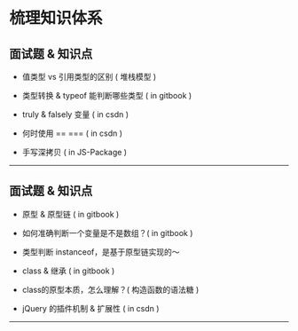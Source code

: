 # 梳理知识体系

## 面试题 & 知识点

- 值类型 vs 引用类型的区别 ( 堆栈模型 )

- 类型转换 & typeof 能判断哪些类型 ( in gitbook )

- truly & falsely 变量 ( in csdn )

- 何时使用 == === ( in csdn )

- 手写深拷贝 ( in JS-Package )

--------------------------------------------------

## 面试题 & 知识点

- 原型 & 原型链 ( in gitbook )

- 如何准确判断一个变量是不是数组？( in gitbook )

- 类型判断 instanceof，是基于原型链实现的～

- class & 继承 ( in gitbook )

- class的原型本质，怎么理解？( 构造函数的语法糖 )

- jQuery 的插件机制 & 扩展性 ( in csdn )

--------------------------------------------------
